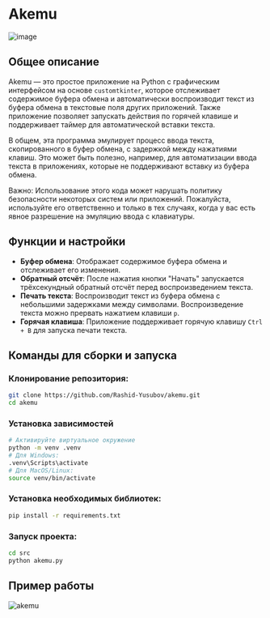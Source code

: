 # Akemu

![image](https://github.com/user-attachments/assets/a92d0d72-326f-44c9-817f-39cd0b398524)

## Общее описание
Akemu — это простое приложение на Python с графическим интерфейсом на основе `customtkinter`, которое отслеживает содержимое буфера обмена и автоматически воспроизводит текст из буфера обмена в текстовые поля других приложений. Также приложение позволяет запускать действия по горячей клавише и поддерживает таймер для автоматической вставки текста.

В общем, эта программа эмулирует процесс ввода текста, скопированного в буфер обмена, с задержкой между нажатиями клавиш. Это может быть полезно, например, для автоматизации ввода текста в приложениях, которые не поддерживают вставку из буфера обмена.

Важно: Использование этого кода может нарушать политику безопасности некоторых систем или приложений. Пожалуйста, используйте его ответственно и только в тех случаях, когда у вас есть явное разрешение на эмуляцию ввода с клавиатуры.

## Функции и настройки

- **Буфер обмена**: Отображает содержимое буфера обмена и отслеживает его изменения.
- **Обратный отсчёт**: После нажатия кнопки "Начать" запускается трёхсекундный обратный отсчёт перед воспроизведением текста.
- **Печать текста**: Воспроизводит текст из буфера обмена с небольшими задержками между символами. Воспроизведение текста можно прервать нажатием клавиши `p`.
- **Горячая клавиша**: Приложение поддерживает горячую клавишу `Ctrl + B` для запуска печати текста.
  
## Команды для сборки и запуска

### Клонирование репозитория:

```bash
git clone https://github.com/Rashid-Yusubov/akemu.git
cd akemu
```

### Установка зависимостей 

```bash
# Активируйте виртуальное окружение
python -m venv .venv
# Для Windows:
.venv\Scripts\activate
# Для MacOS/Linux:
source venv/bin/activate
```

### Установка необходимых библиотек:

```bash
pip install -r requirements.txt
```

### Запуск проекта:
```bash
cd src
python akemu.py
```

## Пример работы

![akemu](https://github.com/user-attachments/assets/3fc2fbe5-493a-44f3-b249-51bf61f8cba4)
